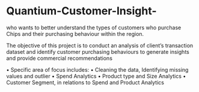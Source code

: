# Quantium-Customer-Insight-


who wants to better understand the types of customers who purchase Chips and their purchasing behaviour within the region.


The objective of this project is to conduct an analysis of client’s transaction dataset and identify customer purchasing behaviours to generate insights and provide commercial recommendations

•	Specific area of focus includes:
•	Cleaning the data, Identifying missing values and outlier 
•	Spend Analytics 
•	Product type and Size Analytics
•	Customer Segment, in relations to Spend and Product Analytics 
